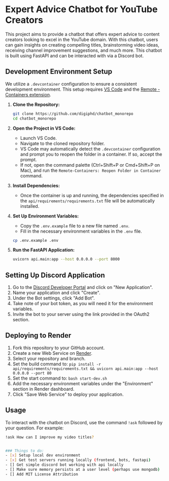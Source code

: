 # Expert Advice Chatbot for YouTube Creators

This project aims to provide a chatbot that offers expert advice to content creators looking to excel in the YouTube domain. With this chatbot, users can gain insights on creating compelling titles, brainstorming video ideas, receiving channel improvement suggestions, and much more. This chatbot is built using FastAPI and can be interacted with via a Discord bot.

## Development Environment Setup
We utilize a `.devcontainer` configuration to ensure a consistent development environment. This setup requires [VS Code](https://code.visualstudio.com/) and the [Remote - Containers extension](https://marketplace.visualstudio.com/items?itemName=ms-vscode-remote.remote-containers).

1. **Clone the Repository:**
    ```bash
    git clone https://github.com/digiphd/chatbot_monorepo
    cd chatbot_monorepo
    ```

2. **Open the Project in VS Code:**
    - Launch VS Code.
    - Navigate to the cloned repository folder.
    - VS Code may automatically detect the `.devcontainer` configuration and prompt you to reopen the folder in a container. If so, accept the prompt.
    - If not, open the command palette (Ctrl+Shift+P or Cmd+Shift+P on Mac), and run the `Remote-Containers: Reopen Folder in Container` command.

3. **Install Dependencies:**
    - Once the container is up and running, the dependencies specified in the `api/requirements/requirements.txt` file will be automatically installed.

4. **Set Up Environment Variables:**
    - Copy the `.env.example` file to a new file named `.env`.
    - Fill in the necessary environment variables in the `.env` file.
    ```bash
    cp .env.example .env
    ```

5. **Run the FastAPI Application:**
    ```bash
    uvicorn api.main:app --host 0.0.0.0 --port 8000
    ```

## Setting Up Discord Application

1. Go to the [Discord Developer Portal](https://discord.com/developers/applications) and click on "New Application".
2. Name your application and click "Create".
3. Under the Bot settings, click "Add Bot".
4. Take note of your bot token, as you will need it for the environment variables.
5. Invite the bot to your server using the link provided in the OAuth2 section.

## Deploying to Render

1. Fork this repository to your GitHub account.
2. Create a new Web Service on [Render](https://render.com/).
3. Select your repository and branch.
4. Set the build command to: `pip install -r api/requirements/requirements.txt && uvicorn api.main:app --host 0.0.0.0 --port 80`
5. Set the start command to: `bash start-dev.sh`
6. Add the necessary environment variables under the "Environment" section in Render dashboard.
7. Click "Save Web Service" to deploy your application.

## Usage

To interact with the chatbot on Discord, use the command `!ask` followed by your question. For example:

```bash
!ask How can I improve my video titles?


### Things to do:
- [x] Setup local dev environment
- [x] Get test servers running locally (frontend, bots, fastapi)
- [] Get simple discord bot working with api locally
- [] Make sure memory persists at a user level (perhaps use mongodb)
- [] Add MIT License Attribution